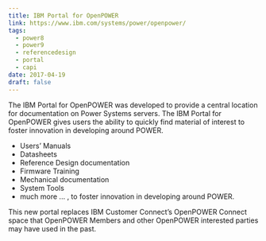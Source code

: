 ```yaml
---
title: IBM Portal for OpenPOWER
link: https://www.ibm.com/systems/power/openpower/
tags:
  - power8
  - power9
  - referencedesign
  - portal
  - capi
date: 2017-04-19
draft: false
---
```


The IBM Portal for OpenPOWER was developed to provide a central location for documentation on Power Systems servers.
The IBM Portal for OpenPOWER gives users the ability to quickly find material of interest to foster innovation in developing around POWER.

- Users’ Manuals
- Datasheets
- Reference Design documentation
- Firmware Training
- Mechanical documentation
- System Tools
- much more ... , to foster innovation in developing around POWER.

This new portal replaces IBM Customer Connect’s OpenPOWER Connect space that OpenPOWER Members and
other OpenPOWER interested parties may have used in the past.

